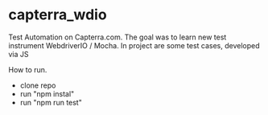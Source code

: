 # capterra_wdio

Test Automation on Capterra.com. 
The goal was to learn new test instrument WebdriverIO / Mocha.
In project are some test cases, developed via JS

How to run.
* clone repo
* run "npm instal"
* run "npm run test"